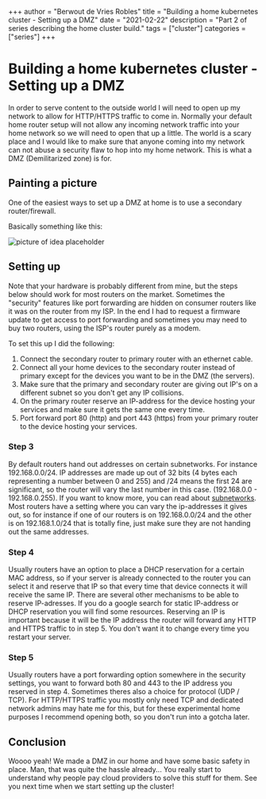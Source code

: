 +++
author = "Berwout de Vries Robles"
title = "Building a home kubernetes cluster - Setting up a DMZ"
date = "2021-02-22"
description = "Part 2 of series describing the home cluster build."
tags = ["cluster"]
categories = ["series"]
+++

# Building a home kubernetes cluster - Setting up a DMZ
In order to serve content to the outside world I will need to open up my network to allow for HTTP/HTTPS traffic to come in.
Normally your default home router setup will not allow any incoming network traffic into your home network so we will need to open that up a little.
The world is a scary place and I would like to make sure that anyone coming into my network can not abuse a security flaw to hop into my home network.
This is what a DMZ (Demilitarized zone) is for. 


## Painting a picture
One of the easiest ways to set up a DMZ at home is to use a secondary router/firewall.

Basically something like this:

![picture of idea placeholder](https://berwout.nl/berdmz.png)

## Setting up
Note that your hardware is probably different from mine, but the steps below should work for most routers on the market. Sometimes the "security" features like port forwarding are hidden on consumer routers like it was on the router from my ISP. In the end I had to request a firmware update to get access to port forwarding and sometimes you may need to buy two routers, using the ISP's router purely as a modem.

To set this up I did the following:
1. Connect the secondary router to primary router with an ethernet cable.
2. Connect all your home devices to the secondary router instead of primary except for the devices you want to be in the DMZ (the servers).
3. Make sure that the primary and secondary router are giving out IP's on a different subnet so you don't get any IP collisions.
4. On the primary router reserve an IP-address for the device hosting your services and make sure it gets the same one every time. 
5. Port forward port 80 (http) and port 443 (https) from your primary router to the device hosting your services.

### Step 3
By default routers hand out addresses on certain subnetworks. For instance 192.168.0.0/24. IP addresses are made up out of 32 bits (4 bytes each representing a number between 0 and 255) and /24 means the first 24 are significant, so the router will vary the last number in this case. (192.168.0.0 - 192.168.0.255). If you want to know more, you can read about [subnetworks](https://en.wikipedia.org/wiki/Subnetwork). Most routers have a setting where you can vary the ip-addresses it gives out, so for instance if one of our routers is on 192.168.0.0/24 and the other is on 192.168.1.0/24 that is totally fine, just make sure they are not handing out the same addresses.

### Step 4
Usually routers have an option to place a DHCP reservation for a certain MAC address, so if your server is already connected to the router you can select it and reserve that IP so that every time that device connects it will receive the same IP. There are several other mechanisms to be able to reserve IP-adresses. If you do a google search for static IP-address or DHCP reservation you will find some resources. Reserving an IP is important because it will be the IP address the router will forward any HTTP and HTTPS traffic to in step 5. You don't want it to change every time you restart your server.

### Step 5
Usually routers have a port forwarding option somewhere in the security settings, you want to forward both 80 and 443 to the IP address you reserved in step 4. Sometimes theres also a choice for protocol (UDP / TCP). For HTTP/HTTPS traffic you mostly only need TCP and dedicated network admins may hate me for this, but for these experimental home purposes I recommend opening both, so you don't run into a gotcha later.

## Conclusion
Woooo yeah! We made a DMZ in our home and have some basic safety in place. Man, that was quite the hassle already... You really start to understand why people pay cloud providers to solve this stuff for them. See you next time when we start setting up the cluster!
